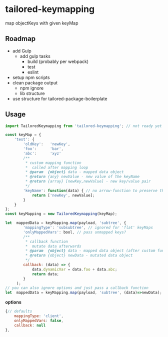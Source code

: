 # tailored-keymapping
map objectKeys with given keyMap

## Roadmap
* add Gulp
	* add gulp tasks
		* build (probably per webpack)
		* test
		* eslint
* setup npm scripts
* clean package output
	* npm ignore
	* lib structure
* use structure for tailored-package-boilerplate

## Usage
```JavaScript
import TailoredKeymapping from 'tailored-keymapping'; // not ready yet

const keyMap = {
	'test': {
		'oldKey': 	'newKey',
		'foo': 		'bar',
		'abc': 		'xyz'
		/**
		 * custom mapping function
		 *  called after mapping loop
		 * @param  {object} data - mapped data object
		 * @return {any} newValue - new value of the keyName
		 * @return {array} [newKey,newValue] - new key/value pair
		 */
		'keyName': function(data) { // no arrow-function to preserve this context
			return ['newKey', newValue];
		}
	}
};
const keyMapping = new TailoredKeymapping(keyMap);

let  mappedData = keyMapping.map(payload, 'subtree', {
		'mappingType': 'subsubtree', // ignored for 'flat' keyMaps
		'onlyMappedVars': bool, // pass unmapped keys?
		/**
		 * callback function
		 *  mutate data afterwards
		 * @param  {object} data - mapped data object (after custom functions)
		 * @return {object} newData - mutated data object
		 */
		callback: (data) => {
			data.dynamicVar = data.foo + data.abc;
			return data;
		}
	 );
// you can also ignore options and just pass a callback function
let  mappedData = keyMapping.map(payload, 'subtree', (data)=>newData);
```
__options__
```JavaScript
{// defaults
	mappingType: 'client',
	onlyMappedVars: false,
	callback: null
},
```
